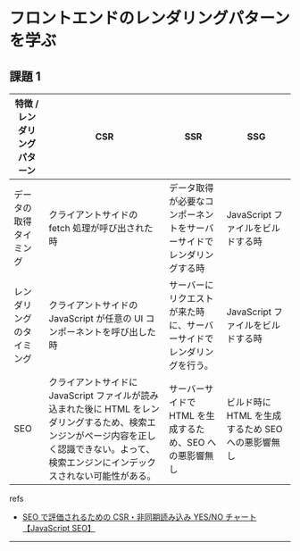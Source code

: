 # フロントエンドのレンダリングパターンを学ぶ

## 課題 1

| 特徴 / レンダリングパターン | CSR                                                                                                                                                                                            | SSR                                                                  | SSG                                               |
| --------------------------- | ---------------------------------------------------------------------------------------------------------------------------------------------------------------------------------------------- | -------------------------------------------------------------------- | ------------------------------------------------- |
| データの取得タイミング      | クライアントサイドの fetch 処理が呼び出された時                                                                                                                                                | データ取得が必要なコンポーネントをサーバーサイドでレンダリングする時 | JavaScript ファイルをビルドする時                 |
| レンダリングのタイミング    | クライアントサイドの JavaScript が任意の UI コンポーネントを呼び出した時                                                                                                                       | サーバーにリクエストが来た時に、サーバーサイドでレンダリングを行う。 | JavaScript ファイルをビルドする時                 |
| SEO                         | クライアントサイドに JavaScript ファイルが読み込まれた後に HTML をレンダリングするため、検索エンジンがページ内容を正しく認識できない。よって、検索エンジンにインデックスされない可能性がある。 | サーバーサイドで HTML を生成するため、SEO への悪影響無し             | ビルド時に HTML を生成するため SEO への悪影響無し |

refs

- [SEO で評価されるための CSR・非同期読み込み YES/NO チャート【JavaScript SEO】](https://ld-note.a-tm.co.jp/n/n28014f0daaea#12158717-9775-42cf-9d7c-a0ae873dbd18)

---

